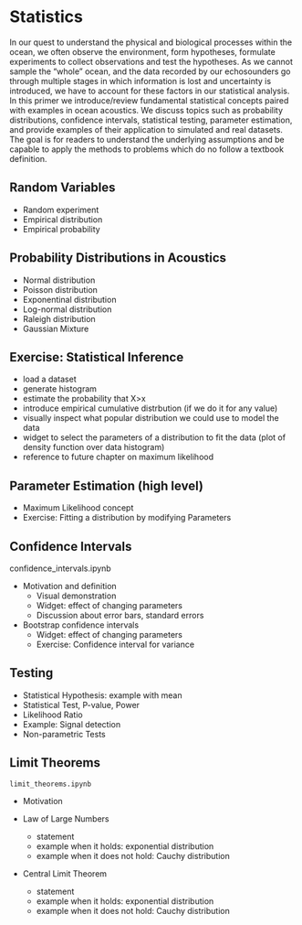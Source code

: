 # Statistics

In our quest to understand the physical and biological processes within the ocean, we often observe the environment, form hypotheses, 
formulate experiments to collect observations and test the hypotheses. As we cannot sample the “whole” ocean, and the data recorded by our 
echosounders go through multiple stages in which information is lost and uncertainty is introduced, we have to account for these factors in 
our statistical analysis. In this primer we introduce/review fundamental statistical concepts paired with examples in ocean acoustics. We 
discuss topics such as probability distributions, confidence intervals, statistical testing, parameter estimation, and provide examples of 
their application to simulated and real datasets. The goal is for readers to understand the underlying assumptions and be capable to apply 
the methods to problems which do no follow a textbook definition. 
 

## Random Variables
  * Random experiment
  * Empirical distribution 
  * Empirical probability

## Probability Distributions in Acoustics 
  * Normal distribution
  * Poisson distribution
  * Exponentinal distribution 
  * Log-normal distribution
  * Raleigh distribution
  * Gaussian Mixture

## Exercise: Statistical Inference 
  * load a dataset
  * generate histogram
  * estimate the probability that X>x
  * introduce empirical cumulative distrbution (if we do it for any value)
  * visually inspect what popular distribution we could use to model the data
  * widget to select the parameters of a distribution to fit the data (plot of density function over data histogram)
  * reference to future chapter on maximum likelihood


## Parameter Estimation (high level)
  * Maximum Likelihood concept
  * Exercise: Fitting a distribution by modifying Parameters 
  

## Confidence Intervals
confidence_intervals.ipynb

  * Motivation and definition
    * Visual demonstration
    * Widget: effect of changing parameters
    * Discussion about error bars, standard errors
  * Bootstrap confidence intervals
    * Widget: effect of changing parameters
    * Exercise: Confidence interval for variance


## Testing

* Statistical Hypothesis: example with mean
* Statistical Test, P-value, Power
* Likelihood Ratio
* Example: Signal detection
* Non-parametric Tests

## Limit Theorems
`limit_theorems.ipynb`

* Motivation

* Law of Large Numbers
  * statement
  * example when it holds: exponential distribution
  * example when it does not hold: Cauchy distribution

* Central Limit Theorem
  * statement
  * example when it holds: exponential distribution
  * example when it does not hold: Cauchy distribution
